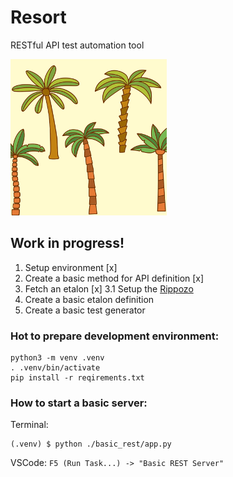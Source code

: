 # Resort
RESTful API test automation tool


![resort logo](https://github.com/againagainst/resort/blob/master/data/icons/resort.png?raw=true)

## Work in progress!
1. Setup environment [x]
2. Create a basic method for API definition [x]
3. Fetch an etalon [x]
3.1 Setup the [Rippozo](https://github.com/vertical-knowledge/ripozo)
4. Create a basic etalon definition
5. Create a basic test generator

### Hot to prepare development environment:
```
python3 -m venv .venv
. .venv/bin/activate
pip install -r reqirements.txt
```

### How to start a basic server:
Terminal: 
```
(.venv) $ python ./basic_rest/app.py
```

VSCode: `F5 (Run Task...) -> "Basic REST Server"`


